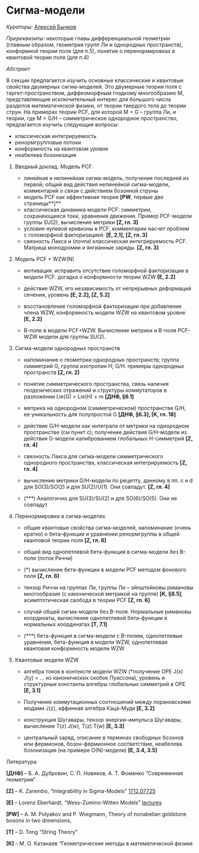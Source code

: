 # Сигма-модели

*Кураторы:* [Алексей Бычков](byalst@gmail.com)

*Пререквизиты:* некоторые главы дифференциальной геометрии (главным образом, геометрия групп Ли и однородных пространств), конформной теории поля (для п.5), понятие о перенормировках в квантовой теории поля (для п.4)

*Абстракт*

В секции предлагается изучить основные классические и квантовые свойства двумерных сигма-моделей. Это двумерные теории поля с таргет-пространством, диффеоморфным гладкому многообразию M, представляющие исключительный интерес для большого числа разделов математической физики, от теории твердого тела до теории струн. На примерах теории PCF, для которой M = G – группа Ли, и теории, где M = G/H – симметрическое однородное пространство, предлагается изучить следующие вопросы: 

- классическая интегрируемость
- ренормгрупповые потоки
- конформность на квантовом уровне
- неабелева бозонизация


1. Вводный доклад. Модель PCF.
   - линейная и нелинейная сигма-модель, получение последней из первой; общий вид действия нелинейной сигма-модели, комментарий о связи с действием бозонной струны
   - модель PCF как эффективная теория **[PW**, первые две страницы**]**
   - классическая динамика модели PCF: симметрии, сохраняющиеся токи, уравнения движения. Пример PCF-модели группы SU(2), вычисление метрики **[Z, гл. 3]**
   - условие нулевой кривизны в PCF, комментарии насчет проблем с голоморфной факторизацией. **[E, 2.1], [Z, гл. 3]**
   - связность Лакса и (почти) классическая интегрируемость PCF. Матрица монодромии и янгианные заряды. **[Z, гл. 3]**

2. Модель PCF + WZW(N)

   - мотивация: исправить отсутствие голоморфной факторизации в модели PCF. догадка о конформности теории WZW **[E, 2.2]**

   - действие WZW, его независимость от непрерывных деформаций сечения, уровень **[E, 2.2], [Z, 5.2]**

   - восстановление голоморфной факторизации при добавлении члена WZW, конформность модели WZW на квантовом уровне **[E, 2.2]**

   - B-поле в модели PCF+WZW. Вычисление метрики и B-поля PCF-WZW модели для группы SU(2).

3. Сигма-модели однородных пространств

   - напоминание о геометрии однородных пространств; группа симметрий G, группа изотропии H; G/H. примеры однородных пространств **[Z, гл. 2]**

   - понятие симметрического пространства, связь наличия геодезических отражений и структуры коммутаторов в разложении Lie(G) = Lie(H) + m **[ДНФ, §6.1]**

   - метрика на однородном (симметрическом) пространстве G/H, ее уникальность для полупростой G  **[ДНФ, §6.3], [K, гл. 18]**

   - действие G/H-модели как интеграла от метрики на однородном пространстве (см пункт с); получение действия G/H-модели из действия G-модели калиброванием глобальных H-симметрий **[Z, гл. 4]**

   - связность Лакса для сигма-модели симметрического однородного пространства, классическая интегрируемость **[Z, гл. 4]**

   - вычисление метрики G/H-модели по рецепту, данному в пп. c и d для SO(3)/SO(2) и для SU(2)/U(1). Они совпадут. **[Z, гл. 4]**

   - (\*\*\*) Аналогично для SU(3)/SU(2) и для SO(6)/SO(5). Они не совпадут.

4. Перенормировки в сигма-моделях

   - общие квантовые свойства сигма-моделей, напоминание (очень кратко) о бета-функции и уравнении ренормгруппы в общей квантовой теории поля **[Z, гл. 6]** 

   - общий вид однопетлевой бета-функция в сигма-модели без B-поля (поток Риччи)

   - (\*) вычисление бета-функции в модели PCF методом фонового поля **[Z, гл. 6]**

   - тензор Риччи на группах Ли, группы Ли – эйнштейновы римановы многообразия (с канонической метрикой на группе) **[K, §8.5]**, асимптотическая свобода в теории PCF **[Z, гл. 6]**

   - случай общей сигма-модели без B-поля. Нормальные римановы координаты, вычисление однопетлевой бета-функции в нормальных координатах **[T, 7.1]**

   - (\*\*\*) бета-функция в сигма-модели с B-полем, однопетлевые уравнения, бета-функция в модели WZW, однопетлевая квантовая конформность модели WZW

5. Квантовые модели WZW

   - алгебра токов в контексте модели WZW (\*получение OPE J(x) J(y) = … из канонических скобок Пуассона), уровень и структурные константы алгебры глобальных симметрий в OPE **[E, 3.1]**

   - Получение коммутационных соотношений между лорановскими модами J(z), аффинная алгебра Каца-Муди **[E, 3.2]**

   - конструкция Шугавары, тензор энергии-импульса Шугавары, вычисление T(z) J(w), T(z) T(w) **[E, 3.3]**

   - центральный заряд, описание в терминах свободных бозонов или фермионов, бозон-фермионное соответствие, неабелева бозонизация (на примере O(N)-модели) **[E, 3.4, 3.5]**

Литература:

**[ДНФ]** – Б. А. Дубровин, С. П. Новиков, А. Т. Фоменко “Современная геометрия”

**[Z]** – K. Zarembo, “Integrability in Sigma-Models” [1712.07725](https://arxiv.org/abs/1712.07725)

**[E]** – Lorenz Eberhardt, “Wess-Zumino-Witten Models” [lectures](http://sns.ias.edu/~elorenz/Talks.html)

**[PW]** – A. M. Polyakov and P. Wiegmann, Theory of nonabelian goldstone bosons in two dimensions,

**[T]** – D. Tong “String Theory”

**[К]** – М. О. Катанаев “Геометрические методы в математической физике
